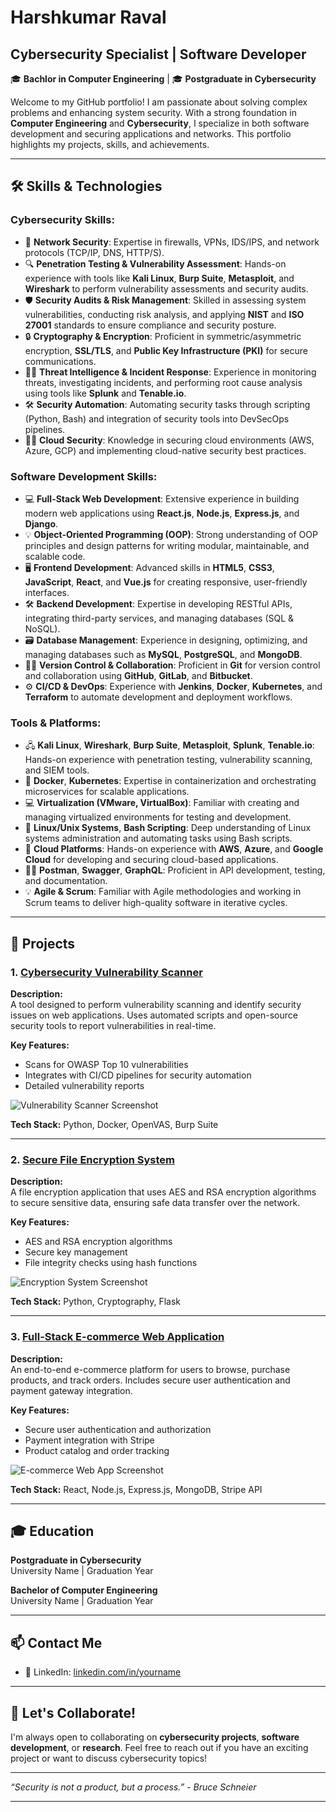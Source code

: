 # Harshkumar Raval

## Cybersecurity Specialist | Software Developer  
🎓 **Bachlor in Computer Engineering** | 🎓 **Postgraduate in Cybersecurity**

Welcome to my GitHub portfolio! I am passionate about solving complex problems and enhancing system security. With a strong foundation in **Computer Engineering** and **Cybersecurity**, I specialize in both software development and securing applications and networks. This portfolio highlights my projects, skills, and achievements.

---

## 🛠️ Skills & Technologies

### **Cybersecurity Skills:**
- 🔐 **Network Security**: Expertise in firewalls, VPNs, IDS/IPS, and network protocols (TCP/IP, DNS, HTTP/S).
- 🔍 **Penetration Testing & Vulnerability Assessment**: Hands-on experience with tools like **Kali Linux**, **Burp Suite**, **Metasploit**, and **Wireshark** to perform vulnerability assessments and security audits.
- 🛡️ **Security Audits & Risk Management**: Skilled in assessing system vulnerabilities, conducting risk analysis, and applying **NIST** and **ISO 27001** standards to ensure compliance and security posture.
- 🔒 **Cryptography & Encryption**: Proficient in symmetric/asymmetric encryption, **SSL/TLS**, and **Public Key Infrastructure (PKI)** for secure communications.
- 🧑‍💻 **Threat Intelligence & Incident Response**: Experience in monitoring threats, investigating incidents, and performing root cause analysis using tools like **Splunk** and **Tenable.io**.
- 🛠️ **Security Automation**: Automating security tasks through scripting (Python, Bash) and integration of security tools into DevSecOps pipelines.
- 🧑‍💻 **Cloud Security**: Knowledge in securing cloud environments (AWS, Azure, GCP) and implementing cloud-native security best practices.

### **Software Development Skills:**
- 💻 **Full-Stack Web Development**: Extensive experience in building modern web applications using **React.js**, **Node.js**, **Express.js**, and **Django**.
- 💡 **Object-Oriented Programming (OOP)**: Strong understanding of OOP principles and design patterns for writing modular, maintainable, and scalable code.
- 🖥️ **Frontend Development**: Advanced skills in **HTML5**, **CSS3**, **JavaScript**, **React**, and **Vue.js** for creating responsive, user-friendly interfaces.
- 🛠️ **Backend Development**: Expertise in developing RESTful APIs, integrating third-party services, and managing databases (SQL & NoSQL).
- 🗃️ **Database Management**: Experience in designing, optimizing, and managing databases such as **MySQL**, **PostgreSQL**, and **MongoDB**.
- 🧑‍💻 **Version Control & Collaboration**: Proficient in **Git** for version control and collaboration using **GitHub**, **GitLab**, and **Bitbucket**.
- ⚙️ **CI/CD & DevOps**: Experience with **Jenkins**, **Docker**, **Kubernetes**, and **Terraform** to automate development and deployment workflows.

### **Tools & Platforms:**
- 🖧 **Kali Linux**, **Wireshark**, **Burp Suite**, **Metasploit**, **Splunk**, **Tenable.io**: Hands-on experience with penetration testing, vulnerability scanning, and SIEM tools.
- 🧩 **Docker**, **Kubernetes**: Expertise in containerization and orchestrating microservices for scalable applications.
- 💻 **Virtualization (VMware, VirtualBox)**: Familiar with creating and managing virtualized environments for testing and development.
- 🔧 **Linux/Unix Systems**, **Bash Scripting**: Deep understanding of Linux systems administration and automating tasks using Bash scripts.
- 🔨 **Cloud Platforms**: Hands-on experience with **AWS**, **Azure**, and **Google Cloud** for developing and securing cloud-based applications.
- 🧑‍💻 **Postman**, **Swagger**, **GraphQL**: Proficient in API development, testing, and documentation.
- 💡 **Agile & Scrum**: Familiar with Agile methodologies and working in Scrum teams to deliver high-quality software in iterative cycles.


---

## 📂 Projects

### 1. [Cybersecurity Vulnerability Scanner](https://github.com/yourusername/project1)
**Description:**  
A tool designed to perform vulnerability scanning and identify security issues on web applications. Uses automated scripts and open-source security tools to report vulnerabilities in real-time.

**Key Features:**
- Scans for OWASP Top 10 vulnerabilities
- Integrates with CI/CD pipelines for security automation
- Detailed vulnerability reports

![Vulnerability Scanner Screenshot](https://your-image-link.com)

**Tech Stack:** Python, Docker, OpenVAS, Burp Suite

---

### 2. [Secure File Encryption System](https://github.com/yourusername/project2)
**Description:**  
A file encryption application that uses AES and RSA encryption algorithms to secure sensitive data, ensuring safe data transfer over the network.

**Key Features:**
- AES and RSA encryption algorithms
- Secure key management
- File integrity checks using hash functions

![Encryption System Screenshot](https://your-image-link.com)

**Tech Stack:** Python, Cryptography, Flask

---

### 3. [Full-Stack E-commerce Web Application](https://github.com/yourusername/project3)
**Description:**  
An end-to-end e-commerce platform for users to browse, purchase products, and track orders. Includes secure user authentication and payment gateway integration.

**Key Features:**
- Secure user authentication and authorization
- Payment integration with Stripe
- Product catalog and order tracking

![E-commerce Web App Screenshot](https://your-image-link.com)

**Tech Stack:** React, Node.js, Express.js, MongoDB, Stripe API

---

## 🎓 Education

**Postgraduate in Cybersecurity**  
University Name | Graduation Year

**Bachelor of Computer Engineering**  
University Name | Graduation Year

---

 <!-- ## 🏅 Certifications

- Certified Ethical Hacker (CEH)
- CompTIA Security+
- AWS Certified Security Specialty
- Cisco Certified Network Associate (CCNA) 

---

## 📝 Blog & Articles

Check out my [personal blog](https://www.yourwebsite.com) where I write about **cybersecurity trends**, **secure coding practices**, and **software development**.

---  -->

## 📫 Contact Me

<!--- 📧 Email: [your.email@example.com](mailto:your.email@example.com) -->
- 💼 LinkedIn: [linkedin.com/in/yourname](www.linkedin.com/in/harshkumaraval)
<!--- 🐦 Twitter: [@yourtwitterhandle](https://twitter.com/yourtwitterhandle) -->
<!--- 🌐 Website: [www.yourwebsite.com](https://www.yourwebsite.com) -->

---

## 🔗 Let's Collaborate!

I'm always open to collaborating on **cybersecurity projects**, **software development**, or **research**. Feel free to reach out if you have an exciting project or want to discuss cybersecurity topics!

---

*“Security is not a product, but a process.” - Bruce Schneier*

---

<!-- ## 📍 Extra Features

You can add **badges** to show your skills and achievements, like this:

![Python](https://img.shields.io/badge/Python-3.8-blue)
![JavaScript](https://img.shields.io/badge/JavaScript-ES6-yellow)
![Kali Linux](https://img.shields.io/badge/Kali-Linux-black)
![AWS Certified](https://img.shields.io/badge/AWS-Certified-green) -->
